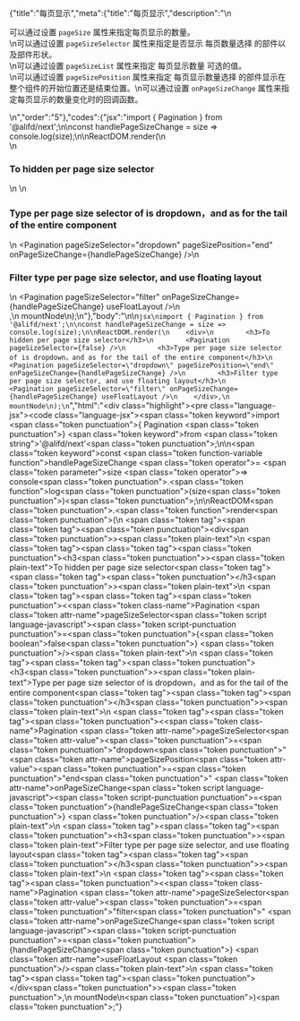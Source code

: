 {"title":"每页显示","meta":{"title":"每页显示","description":"\n<p>可以通过设置 <code>pageSize</code> 属性来指定每页显示的数量。<br>\n可以通过设置 <code>pageSizeSelector</code> 属性来指定是否显示 每页数量选择 的部件以及部件形状。<br>\n可以通过设置 <code>pageSizeList</code> 属性来指定 每页显示数量 可选的值。<br>\n可以通过设置 <code>pageSizePosition</code> 属性来指定 每页显示数量选择 的部件显示在整个组件的开始位置还是结束位置。\n可以通过设置 <code>onPageSizeChange</code> 属性来指定每页显示的数量变化时的回调函数。</p>\n","order":"5"},"codes":{"jsx":"import { Pagination } from '@alifd/next';\n\nconst handlePageSizeChange = size => console.log(size);\n\nReactDOM.render(\n    <div>\n        <h3>To hidden per page size selector</h3>\n        <Pagination pageSizeSelector={false} />\n        <h3>Type per page size selector of is dropdown，and as for the tail of the entire component</h3>\n        <Pagination pageSizeSelector=\"dropdown\" pageSizePosition=\"end\" onPageSizeChange={handlePageSizeChange} />\n        <h3>Filter type per page size selector, and use floating layout</h3>\n        <Pagination pageSizeSelector=\"filter\" onPageSizeChange={handlePageSizeChange} useFloatLayout />\n    </div>,\n    mountNode\n);\n"},"body":"\n\n````jsx\nimport { Pagination } from '@alifd/next';\n\nconst handlePageSizeChange = size => console.log(size);\n\nReactDOM.render(\n    <div>\n        <h3>To hidden per page size selector</h3>\n        <Pagination pageSizeSelector={false} />\n        <h3>Type per page size selector of is dropdown，and as for the tail of the entire component</h3>\n        <Pagination pageSizeSelector=\"dropdown\" pageSizePosition=\"end\" onPageSizeChange={handlePageSizeChange} />\n        <h3>Filter type per page size selector, and use floating layout</h3>\n        <Pagination pageSizeSelector=\"filter\" onPageSizeChange={handlePageSizeChange} useFloatLayout />\n    </div>,\n    mountNode\n);\n````","html":"<script>(function(){\"use strict\";\n\nvar _next = require(\"@alifd/next\");\n\nvar handlePageSizeChange = function handlePageSizeChange(size) {\n    return console.log(size);\n};\n\nReactDOM.render(React.createElement(\n    \"div\",\n    null,\n    React.createElement(\n        \"h3\",\n        null,\n        \"To hidden per page size selector\"\n    ),\n    React.createElement(_next.Pagination, { pageSizeSelector: false }),\n    React.createElement(\n        \"h3\",\n        null,\n        \"Type per page size selector of is dropdown\\uFF0Cand as for the tail of the entire component\"\n    ),\n    React.createElement(_next.Pagination, { pageSizeSelector: \"dropdown\", pageSizePosition: \"end\", onPageSizeChange: handlePageSizeChange }),\n    React.createElement(\n        \"h3\",\n        null,\n        \"Filter type per page size selector, and use floating layout\"\n    ),\n    React.createElement(_next.Pagination, { pageSizeSelector: \"filter\", onPageSizeChange: handlePageSizeChange, useFloatLayout: true })\n), mountNode);})()</script><div class=\"highlight\"><pre class=\"language-jsx\"><code class=\"language-jsx\"><span class=\"token keyword\">import</span> <span class=\"token punctuation\">{</span> Pagination <span class=\"token punctuation\">}</span> <span class=\"token keyword\">from</span> <span class=\"token string\">'@alifd/next'</span><span class=\"token punctuation\">;</span>\n\n<span class=\"token keyword\">const</span> <span class=\"token function-variable function\">handlePageSizeChange</span> <span class=\"token operator\">=</span> <span class=\"token parameter\">size</span> <span class=\"token operator\">=></span> console<span class=\"token punctuation\">.</span><span class=\"token function\">log</span><span class=\"token punctuation\">(</span>size<span class=\"token punctuation\">)</span><span class=\"token punctuation\">;</span>\n\nReactDOM<span class=\"token punctuation\">.</span><span class=\"token function\">render</span><span class=\"token punctuation\">(</span>\n    <span class=\"token tag\"><span class=\"token tag\"><span class=\"token punctuation\">&lt;</span>div</span><span class=\"token punctuation\">></span></span><span class=\"token plain-text\">\n        </span><span class=\"token tag\"><span class=\"token tag\"><span class=\"token punctuation\">&lt;</span>h3</span><span class=\"token punctuation\">></span></span><span class=\"token plain-text\">To hidden per page size selector</span><span class=\"token tag\"><span class=\"token tag\"><span class=\"token punctuation\">&lt;/</span>h3</span><span class=\"token punctuation\">></span></span><span class=\"token plain-text\">\n        </span><span class=\"token tag\"><span class=\"token tag\"><span class=\"token punctuation\">&lt;</span><span class=\"token class-name\">Pagination</span></span> <span class=\"token attr-name\">pageSizeSelector</span><span class=\"token script language-javascript\"><span class=\"token script-punctuation punctuation\">=</span><span class=\"token punctuation\">{</span><span class=\"token boolean\">false</span><span class=\"token punctuation\">}</span></span> <span class=\"token punctuation\">/></span></span><span class=\"token plain-text\">\n        </span><span class=\"token tag\"><span class=\"token tag\"><span class=\"token punctuation\">&lt;</span>h3</span><span class=\"token punctuation\">></span></span><span class=\"token plain-text\">Type per page size selector of is dropdown，and as for the tail of the entire component</span><span class=\"token tag\"><span class=\"token tag\"><span class=\"token punctuation\">&lt;/</span>h3</span><span class=\"token punctuation\">></span></span><span class=\"token plain-text\">\n        </span><span class=\"token tag\"><span class=\"token tag\"><span class=\"token punctuation\">&lt;</span><span class=\"token class-name\">Pagination</span></span> <span class=\"token attr-name\">pageSizeSelector</span><span class=\"token attr-value\"><span class=\"token punctuation\">=</span><span class=\"token punctuation\">\"</span>dropdown<span class=\"token punctuation\">\"</span></span> <span class=\"token attr-name\">pageSizePosition</span><span class=\"token attr-value\"><span class=\"token punctuation\">=</span><span class=\"token punctuation\">\"</span>end<span class=\"token punctuation\">\"</span></span> <span class=\"token attr-name\">onPageSizeChange</span><span class=\"token script language-javascript\"><span class=\"token script-punctuation punctuation\">=</span><span class=\"token punctuation\">{</span>handlePageSizeChange<span class=\"token punctuation\">}</span></span> <span class=\"token punctuation\">/></span></span><span class=\"token plain-text\">\n        </span><span class=\"token tag\"><span class=\"token tag\"><span class=\"token punctuation\">&lt;</span>h3</span><span class=\"token punctuation\">></span></span><span class=\"token plain-text\">Filter type per page size selector, and use floating layout</span><span class=\"token tag\"><span class=\"token tag\"><span class=\"token punctuation\">&lt;/</span>h3</span><span class=\"token punctuation\">></span></span><span class=\"token plain-text\">\n        </span><span class=\"token tag\"><span class=\"token tag\"><span class=\"token punctuation\">&lt;</span><span class=\"token class-name\">Pagination</span></span> <span class=\"token attr-name\">pageSizeSelector</span><span class=\"token attr-value\"><span class=\"token punctuation\">=</span><span class=\"token punctuation\">\"</span>filter<span class=\"token punctuation\">\"</span></span> <span class=\"token attr-name\">onPageSizeChange</span><span class=\"token script language-javascript\"><span class=\"token script-punctuation punctuation\">=</span><span class=\"token punctuation\">{</span>handlePageSizeChange<span class=\"token punctuation\">}</span></span> <span class=\"token attr-name\">useFloatLayout</span> <span class=\"token punctuation\">/></span></span><span class=\"token plain-text\">\n    </span><span class=\"token tag\"><span class=\"token tag\"><span class=\"token punctuation\">&lt;/</span>div</span><span class=\"token punctuation\">></span></span><span class=\"token punctuation\">,</span>\n    mountNode\n<span class=\"token punctuation\">)</span><span class=\"token punctuation\">;</span></code></pre></div>"}